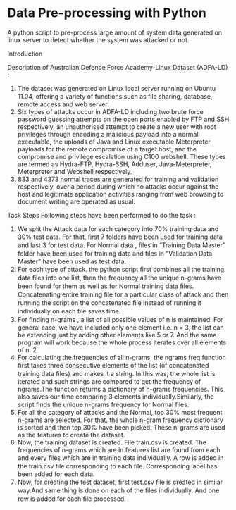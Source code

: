 # Data Pre-processing with Python
A python script to pre-process large amount of system data generated on linux server to detect whether the system was attacked or not. 

Introduction

Description of Australian Defence Force Academy-Linux Dataset (ADFA-LD) :
1. The dataset was generated on Linux local server running on Ubuntu 11.04, oﬀering a variety of functions such as ﬁle sharing, database, remote access and web server.
2. Six types of attacks occur in ADFA-LD including two brute force password guessing attempts on the open ports enabled by FTP and SSH respectively, an unauthorised attempt to create a new user with root privileges through encoding a malicious payload into a normal executable, the uploads of Java and Linux executable Meterpreter payloads for the remote compromise of a target host, and the compromise and privilege escalation using C100 webshell. These types are termed as Hydra-FTP, Hydra-SSH, Adduser, Java-Meterpreter, Meterpreter and Webshell respectively.
3. 833 and 4373 normal traces are generated for training and validation respectively, over a period during which no attacks occur against the host and legitimate application activities ranging from web browsing to document writing are operated as usual.

Task Steps
Following steps have been performed to do the task :
1. We split the Attack data for each category into 70% training data and 30% test data. For that, ﬁrst 7 folders have been used for training data and last 3 for test data. For Normal data , ﬁles in ”Training Data Master” folder have been used for training data and ﬁles in ”Validation Data Master” have been used as test data.
2. For each type of attack. the python script ﬁrst combines all the training data ﬁles into one list, then the frequency all the unique n-grams have been found for them as well as for Normal training data ﬁles. Concatenating entire training ﬁle for a particular class of attack and then running the script on the concatenated ﬁle instead of running it individually on each ﬁle saves time.
3. For ﬁnding n-grams , a list of all possible values of n is maintained. For general case, we have included only one element i.e. n = 3, the list can be extending just by adding other elements like 5 or 7. And the same program will work because the whole process iterates over all elements of n.
2
4. For calculating the frequencies of all n-grams, the ngrams freq function ﬁrst takes three consecutive elements of the list (of concatenated training data ﬁles) and makes it a string. In this was, the whole list is iterated and such strings are compared to get the frequency of ngrams.The function returns a dictionary of n-grams frequencies. This also saves our time comparing 3 elements individually.Similarly, the script ﬁnds the unique n-grams frequency for Normal ﬁles.
5. For all the category of attacks and the Normal, top 30% most frequent n-grams are selected. For that, the whole n-gram frequency dictionary is sorted and then top 30% have been picked. These n-grams are used as the features to create the dataset.
6. Now, the training dataset is created. File train.csv is created. The frequencies of n-grams which are in features list are found from each and every ﬁles which are in training data individually. A row is added in the train.csv ﬁle corresponding to each ﬁle. Corresponding label has been added for each data.
7. Now, for creating the test dataset, ﬁrst test.csv ﬁle is created in similar way.And same thing is done on each of the ﬁles individually. And one row is added for each ﬁle processed.
